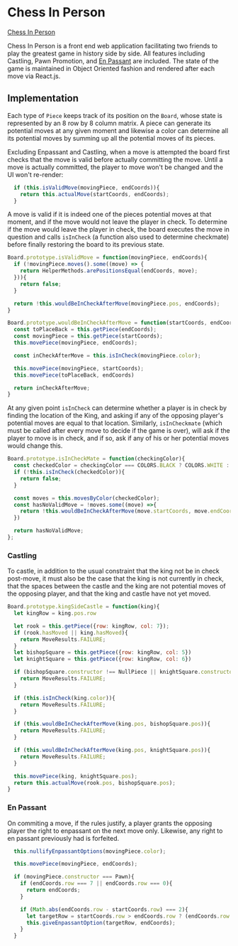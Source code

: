 # Chess In Person
[Chess In Person](https://osandoval42.github.io/local_chess/)

Chess In Person is a front end web application facilitating two friends to play the greatest game in history side by side.  All features including Castling, Pawn Promotion, and [En Passant](https://en.wikipedia.org/wiki/En_passant) are included.  The state of the game is maintained in Object Oriented fashion and rendered after each move via React.js.

## Implementation

Each type of `Piece` keeps track of its position on the `Board`, whose state is represented by an 8 row by 8 column matrix.  A piece can generate its potential moves at any given moment and likewise a color can determine all its potential moves by summing up all the potential moves of its pieces.

Excluding Enpassant and Castling, when a move is attempted the board first checks that the move is valid before actually committing the move.  Until a move is actually committed, the player to move won't be changed and the UI won't re-render:

```javascript
  if (this.isValidMove(movingPiece, endCoords)){
    return this.actualMove(startCoords, endCoords);
  }
```

A move is valid if it is indeed one of the pieces potential moves at that moment, and if the move would not leave the player in check.  To determine if the move would leave the player in check, the board executes the move in question and calls `isInCheck` (a function also used to determine checkmate) before finally restoring the board to its previous state.  

```javascript
Board.prototype.isValidMove = function(movingPiece, endCoords){
  if (!movingPiece.moves().some((move) => {
    return HelperMethods.arePositionsEqual(endCoords, move);
  })){
    return false;
  }

  return !this.wouldBeInCheckAfterMove(movingPiece.pos, endCoords);
}

Board.prototype.wouldBeInCheckAfterMove = function(startCoords, endCoords){
  const toPlaceBack = this.getPiece(endCoords);
  const movingPiece = this.getPiece(startCoords);
  this.movePiece(movingPiece, endCoords);

  const inCheckAfterMove = this.isInCheck(movingPiece.color);

  this.movePiece(movingPiece, startCoords);
  this.movePiece(toPlaceBack, endCoords)

  return inCheckAfterMove;
}
```

At any given point `isInCheck` can determine whether a player is in check by finding the location of the King, and asking if any of the opposing player's potential moves are equal to that location.  Similarly, `isInCheckmate` (which must be called after every move to decide if the game is over), will ask if the player to move is in check, and if so, ask if any of his or her potential moves would change this.

```javascript
Board.prototype.isInCheckMate = function(checkingColor){
  const checkedColor = checkingColor === COLORS.BLACK ? COLORS.WHITE : COLORS.BLACK;
  if (!this.isInCheck(checkedColor)){
    return false;
  }

  const moves = this.movesByColor(checkedColor);
  const hasNoValidMove = !moves.some((move) =>{
    return !this.wouldBeInCheckAfterMove(move.startCoords, move.endCoords)
  })

  return hasNoValidMove;
};
```

### Castling

To castle, in addition to the usual constraint that the king not be in check post-move, it must also be the case that the king is not currently in check, that the spaces between the castle and the king are not potential moves of the opposing player, and that the king and castle have not yet moved.

```javascript
Board.prototype.kingSideCastle = function(king){
  let kingRow = king.pos.row

  let rook = this.getPiece({row: kingRow, col: 7});
  if (rook.hasMoved || king.hasMoved){
    return MoveResults.FAILURE;
  }
  let bishopSquare = this.getPiece({row: kingRow, col: 5})
  let knightSquare = this.getPiece({row: kingRow, col: 6})

  if (bishopSquare.constructor !== NullPiece || knightSquare.constructor!== NullPiece){
    return MoveResults.FAILURE;
  }

  if (this.isInCheck(king.color)){
    return MoveResults.FAILURE;
  }

  if (this.wouldBeInCheckAfterMove(king.pos, bishopSquare.pos)){
    return MoveResults.FAILURE;
  }

  if (this.wouldBeInCheckAfterMove(king.pos, knightSquare.pos)){
    return MoveResults.FAILURE;
  }

  this.movePiece(king, knightSquare.pos);
  return this.actualMove(rook.pos, bishopSquare.pos);
}
```

### En Passant

On commiting a move, if the rules justify, a player grants the opposing player the right to enpassant on the next move only.  Likewise, any right to en passant previously had is forfeited.

```javascript
  this.nullifyEnpassantOptions(movingPiece.color);

  this.movePiece(movingPiece, endCoords);

  if (movingPiece.constructor === Pawn){
    if (endCoords.row === 7 || endCoords.row === 0){
      return endCoords;
    }

    if (Math.abs(endCoords.row - startCoords.row) === 2){
      let targetRow = startCoords.row > endCoords.row ? (endCoords.row + 1) : (startCoords.row + 1);
      this.giveEnpassantOption(targetRow, endCoords);
    }
  }
```

